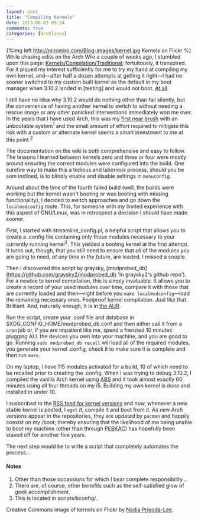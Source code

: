 ```yaml
---
layout: post
title: "Compiling Kernels"
date: 2013-08-03 09:24
comments: true
categories: [archlinux]
---
```

{%img left http://miromiro.com/Blog-images/kernel.jpg Kernels on Flickr %}
While chasing edits on the Arch Wiki a couple of weeks ago, I stumbled upon 
this page: 
[Kernels/Compilation/Traditional](https://wiki.archlinux.org/index.php/Kernels/Compilation/Traditional 'What it says on the tin…');
fortuitously, it transpired. For it piqued my interest sufficiently for me to
try my hand at compiling my own kernel, and—after half a dozen attempts at
getting it right—I had no sooner switched to my custom built kernel as the
default in my boot manager when 3.10.2 landed in [testing] and would not boot.
[At all](https://bbs.archlinux.org/viewtopic.php?id=167090 'Forum thread').

I still have no idea why 3.10.2 would do nothing other than fail silently, but
the convenience of having another kernel to switch to without needing a rescue
image or any other panicked interventions immediately won me over. In the years
that I have used Arch, this was my 
[first near brush](http://jasonwryan.com/blog/2012/07/19/breakage/ 'Post on the Myth of Breakage') 
with an unbootable system<sup>1</sup> and the small amount of effort required to
mitigate this risk with a custom or alternate kernel seems a smart investment to
me at this point.<sup>2</sup>

The documentation on the wiki is both comprehensive and easy to follow. The
lessons I learned between kernels zero and three or four were mostly around
ensuring the correct modules were configured into the build. One surefire way to
make this a tedious and laborious process, should you be som inclined, is to
blindly enable and disable settings in `menuconfig`.

Around about the time of the fourth failed build (well, the builds were working
but the kernel wasn't booting or was booting with missing functionality), I
decided to switch approaches and go down the `localmodconfig` route. This, for
someone with my limited experience with this aspect of GNU/Linux, was in
retrospect a decision I should have made sooner. 

First, I started with <span class="file">streamline_config.pl</span>, a helpful
script that allows you to create a <span class="file">.config</span> file 
containing only those modules necessary to your currently running
kernel<sup>3</sup>. This yielded a booting kernel at the first attempt. It turns
out, though, that you still need to ensure that *all* of the modules you are
going to need, *at any time in the future*, are loaded. I missed a couple.

Then I discovered this script by graysky,
[modprobed_db](https://github.com/graysky2/modprobed_db 'In graysky2's github repo').
For a newbie to kernel compilation, this is simply invaluable. It allows you to
create a record of your used modules over time, compare it with those that are
currently loaded and then—right before you `make localmodconfig`—load the
remaining necessary ones. Foolproof kernel compilation. Just like that.
Brilliant. And, naturally enough, it is in
[the AUR](https://aur.archlinux.org/packages/modprobed_db/ 'AUR package').

Run the script, create your <span class="file">.conf</span> file and database in 
<span class="file">$XDG_CONFIG_HOME/modprobed_db.conf</span> and then either
call it from a `cron` job or, if you are impatient like me, spend a frenzied 10
minutes plugging ALL the devices you own into your machine, and you are good to
go. Running `sudo modprobed_db recall` will load all of the required modules,
you generate your kernel <span class="file">.config</span>, check it to make
sure it is complete and then run `make`.

On my laptop, I have 115 modules activated for a build, 10 of which need to be
recalled prior to creating the <span class="file">.config</span>. When I was
trying to debug 3.10.2, I compiled the vanilla Arch kernel using 
[ABS](https://wiki.archlinux.org/index.php/Abs 'Wiki page on Arch Build System')
and it took almost exactly 60 minutes using all four threads on my i5. Building 
my own kernel is done and installed in under 10.

I susbcribed to the [RSS feed for kernel versions](https://www.kernel.org/feeds/kdist.xml 'Kernel updates') 
and now, whenever a new stable kernel is posted, I `wget` it, compile it and
boot from it. As new Arch versions appear in the repositories, they are updated
by `pacman` and happily coexist on my <span class="file">/boot</span>; thereby
ensuring that the likelihood of me being unable to boot my machine (other than
through 
<acronym title="Problem Exists Between Keyboard And Chair">PEBKAC</acronym>)
has hopefully been staved off for another five years.

The next step would be to write a script that completely automates the process…

#### Notes
1. Other than those occassions for which I bear complete responsibility…
2. There are, of course, other benefits such as the self-satisfied glow of geek
   accomplishment.
3. This is located in <span class="file">scripts/kconfig/</span>.

Creative Commons image of kernels on Flickr by 
[Nadia Prigoda-Lee](http://www.flickr.com/photos/the_girl/56432091).
